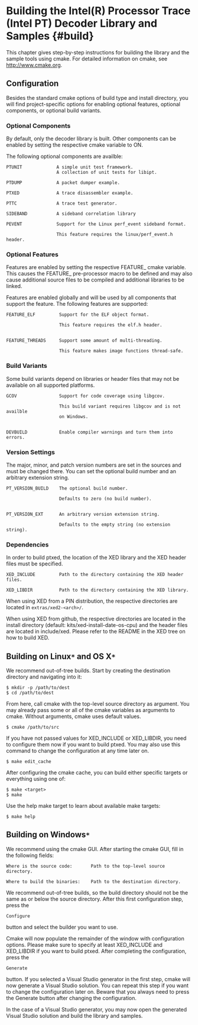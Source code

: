 Building the Intel(R) Processor Trace (Intel PT) Decoder Library and Samples {#build}
============================================================================

<!---
 ! Copyright (c) 2013-2024, Intel Corporation
 ! SPDX-License-Identifier: BSD-3-Clause
 !
 ! Redistribution and use in source and binary forms, with or without
 ! modification, are permitted provided that the following conditions are met:
 !
 !  * Redistributions of source code must retain the above copyright notice,
 !    this list of conditions and the following disclaimer.
 !  * Redistributions in binary form must reproduce the above copyright notice,
 !    this list of conditions and the following disclaimer in the documentation
 !    and/or other materials provided with the distribution.
 !  * Neither the name of Intel Corporation nor the names of its contributors
 !    may be used to endorse or promote products derived from this software
 !    without specific prior written permission.
 !
 ! THIS SOFTWARE IS PROVIDED BY THE COPYRIGHT HOLDERS AND CONTRIBUTORS "AS IS"
 ! AND ANY EXPRESS OR IMPLIED WARRANTIES, INCLUDING, BUT NOT LIMITED TO, THE
 ! IMPLIED WARRANTIES OF MERCHANTABILITY AND FITNESS FOR A PARTICULAR PURPOSE
 ! ARE DISCLAIMED. IN NO EVENT SHALL THE COPYRIGHT OWNER OR CONTRIBUTORS BE
 ! LIABLE FOR ANY DIRECT, INDIRECT, INCIDENTAL, SPECIAL, EXEMPLARY, OR
 ! CONSEQUENTIAL DAMAGES (INCLUDING, BUT NOT LIMITED TO, PROCUREMENT OF
 ! SUBSTITUTE GOODS OR SERVICES; LOSS OF USE, DATA, OR PROFITS; OR BUSINESS
 ! INTERRUPTION) HOWEVER CAUSED AND ON ANY THEORY OF LIABILITY, WHETHER IN
 ! CONTRACT, STRICT LIABILITY, OR TORT (INCLUDING NEGLIGENCE OR OTHERWISE)
 ! ARISING IN ANY WAY OUT OF THE USE OF THIS SOFTWARE, EVEN IF ADVISED OF THE
 ! POSSIBILITY OF SUCH DAMAGE.
 !-->

This chapter gives step-by-step instructions for building the library and the
sample tools using cmake.  For detailed information on cmake, see
http://www.cmake.org.


## Configuration

Besides the standard cmake options of build type and install directory, you will
find project-specific options for enabling optional features, optional
components, or optional build variants.


### Optional Components

By default, only the decoder library is built.  Other components can be enabled
by setting the respective cmake variable to ON.

The following optional components are availble:

    PTUNIT             A simple unit test framework.
                       A collection of unit tests for libipt.

    PTDUMP             A packet dumper example.

    PTXED              A trace disassembler example.

    PTTC               A trace test generator.

    SIDEBAND           A sideband correlation library

    PEVENT             Support for the Linux perf_event sideband format.

                       This feature requires the linux/perf_event.h header.


### Optional Features

Features are enabled by setting the respective FEATURE_<name> cmake variable.
This causes the FEATURE_<name> pre-processor macro to be defined and may also
cause additional source files to be compiled and additional libraries to be
linked.

Features are enabled globally and will be used by all components that support
the feature.  The following features are supported:

    FEATURE_ELF         Support for the ELF object format.

                        This feature requires the elf.h header.


    FEATURE_THREADS     Support some amount of multi-threading.

                        This feature makes image functions thread-safe.


### Build Variants

Some build variants depend on libraries or header files that may not be
available on all supported platforms.

    GCOV                Support for code coverage using libgcov.

                        This build variant requires libgcov and is not availble
                        on Windows.


    DEVBUILD            Enable compiler warnings and turn them into errors.


### Version Settings

The major, minor, and patch version numbers are set in the sources and
must be changed there.  You can set the optional build number and an
arbitrary extension string.

    PT_VERSION_BUILD    The optional build number.

                        Defaults to zero (no build number).


    PT_VERSION_EXT      An arbitrary version extension string.

                        Defaults to the empty string (no extension string).


### Dependencies

In order to build ptxed, the location of the XED library and the XED header
files must be specified.

    XED_INCLUDE         Path to the directory containing the XED header files.

    XED_LIBDIR          Path to the directory containing the XED library.


When using XED from a PIN distribution, the respective directories are located
in `extras/xed2-<arch>/`.

When using XED from github, the respective directories are located in the
install directory (default: kits/xed-install-date-os-cpu) and the header
files are located in include/xed.  Please refer to the README in the XED
tree on how to build XED.


## Building on Linux``*`` and OS X``*``

We recommend out-of-tree builds.  Start by creating the destination directory
and navigating into it:

    $ mkdir -p /path/to/dest
    $ cd /path/to/dest


From here, call cmake with the top-level source directory as argument.  You may
already pass some or all of the cmake variables as arguments to cmake.  Without
arguments, cmake uses default values.

    $ cmake /path/to/src


If you have not passed values for XED_INCLUDE or XED_LIBDIR, you need to
configure them now if you want to build ptxed.  You may also use this command to
change the configuration at any time later on.

    $ make edit_cache


After configuring the cmake cache, you can build either specific targets or
everything using one of:

    $ make <target>
    $ make


Use the help make target to learn about available make targets:

    $ make help



## Building on Windows``*``

We recommend using the cmake GUI.  After starting the cmake GUI, fill in the
following fields:

    Where is the source code:       Path to the top-level source directory.

    Where to build the binaries:    Path to the destination directory.


We recommend out-of-tree builds, so the build directory should not be the same
as or below the source directory.  After this first configuration step, press
the

    Configure

button and select the builder you want to use.

Cmake will now populate the remainder of the window with configuration options.
Please make sure to specify at least XED_INCLUDE and XED_LIBDIR if you want to
build ptxed.  After completing the configuration, press the

    Generate

button.  If you selected a Visual Studio generator in the first step, cmake will
now generate a Visual Studio solution.  You can repeat this step if you want to
change the configuration later on.  Beware that you always need to press the
Generate button after changing the configuration.

In the case of a Visual Studio generator, you may now open the generated Visual
Studio solution and build the library and samples.
